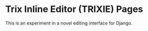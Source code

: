 # Trix Inline Editor (TRIXIE) Pages

This is an experiment in a novel editing interface for Django.
